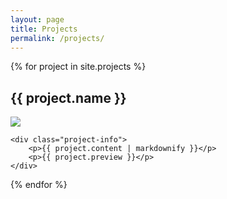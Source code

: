 ```yaml
---
layout: page
title: Projects
permalink: /projects/
---
```


{% for project in site.projects %}
<div class="container">
    <h2>{{ project.name }}</h2>
    <a href="{{ project.preview }}" class="project-preview"><img src="{{ project.preview }}" /></a>

    <div class="project-info">
        <p>{{ project.content | markdownify }}</p>
        <p>{{ project.preview }}</p>
    </div>
</div>
{% endfor %}